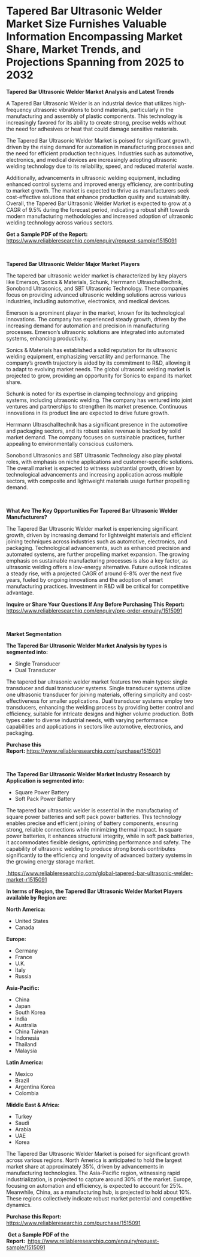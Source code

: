 <p><h1>Tapered Bar Ultrasonic Welder Market Size Furnishes Valuable Information Encompassing Market Share, Market Trends, and Projections Spanning from 2025 to 2032</h1></p><p><strong>Tapered Bar Ultrasonic Welder Market Analysis and Latest Trends</strong></p>
<p><p>A Tapered Bar Ultrasonic Welder is an industrial device that utilizes high-frequency ultrasonic vibrations to bond materials, particularly in the manufacturing and assembly of plastic components. This technology is increasingly favored for its ability to create strong, precise welds without the need for adhesives or heat that could damage sensitive materials.</p><p>The Tapered Bar Ultrasonic Welder Market is poised for significant growth, driven by the rising demand for automation in manufacturing processes and the need for efficient production techniques. Industries such as automotive, electronics, and medical devices are increasingly adopting ultrasonic welding technology due to its reliability, speed, and reduced material waste. </p><p>Additionally, advancements in ultrasonic welding equipment, including enhanced control systems and improved energy efficiency, are contributing to market growth. The market is expected to thrive as manufacturers seek cost-effective solutions that enhance production quality and sustainability. Overall, the Tapered Bar Ultrasonic Welder Market is expected to grow at a CAGR of 9.5% during the forecast period, indicating a robust shift towards modern manufacturing methodologies and increased adoption of ultrasonic welding technology across various sectors.</p></p>
<p><strong>Get a Sample PDF of the Report:&nbsp;</strong> <a href="https://www.reliableresearchiq.com/enquiry/request-sample/1515091?utm_campaign=1087&utm_medium=2&utm_source=Github&utm_content=ia&utm_term=16042025&utm_id=tapered-bar-ultrasonic-welder">https://www.reliableresearchiq.com/enquiry/request-sample/1515091</a></p>
<p>&nbsp;</p>
<p><strong>Tapered Bar Ultrasonic Welder Major Market Players</strong></p>
<p><p>The tapered bar ultrasonic welder market is characterized by key players like Emerson, Sonics & Materials, Schunk, Herrmann Ultraschalltechnik, Sonobond Ultrasonics, and SBT Ultrasonic Technology. These companies focus on providing advanced ultrasonic welding solutions across various industries, including automotive, electronics, and medical devices.</p><p>Emerson is a prominent player in the market, known for its technological innovations. The company has experienced steady growth, driven by the increasing demand for automation and precision in manufacturing processes. Emerson’s ultrasonic solutions are integrated into automated systems, enhancing productivity.</p><p>Sonics & Materials has established a solid reputation for its ultrasonic welding equipment, emphasizing versatility and performance. The company’s growth trajectory is aided by its commitment to R&D, allowing it to adapt to evolving market needs. The global ultrasonic welding market is projected to grow, providing an opportunity for Sonics to expand its market share.</p><p>Schunk is noted for its expertise in clamping technology and gripping systems, including ultrasonic welding. The company has ventured into joint ventures and partnerships to strengthen its market presence. Continuous innovations in its product line are expected to drive future growth.</p><p>Herrmann Ultraschalltechnik has a significant presence in the automotive and packaging sectors, and its robust sales revenue is backed by solid market demand. The company focuses on sustainable practices, further appealing to environmentally conscious customers.</p><p>Sonobond Ultrasonics and SBT Ultrasonic Technology also play pivotal roles, with emphasis on niche applications and customer-specific solutions. The overall market is expected to witness substantial growth, driven by technological advancements and increasing application across multiple sectors, with composite and lightweight materials usage further propelling demand.</p></p>
<p>&nbsp;</p>
<p><strong>What Are The Key Opportunities For Tapered Bar Ultrasonic Welder Manufacturers?</strong></p>
<p><p>The Tapered Bar Ultrasonic Welder market is experiencing significant growth, driven by increasing demand for lightweight materials and efficient joining techniques across industries such as automotive, electronics, and packaging. Technological advancements, such as enhanced precision and automated systems, are further propelling market expansion. The growing emphasis on sustainable manufacturing processes is also a key factor, as ultrasonic welding offers a low-energy alternative. Future outlook indicates a steady rise, with a projected CAGR of around 6-8% over the next five years, fueled by ongoing innovations and the adoption of smart manufacturing practices. Investment in R&D will be critical for competitive advantage.</p></p>
<p><strong>Inquire or Share Your Questions If Any Before Purchasing This Report:</strong> <a href="https://www.reliableresearchiq.com/enquiry/pre-order-enquiry/1515091?utm_campaign=1087&utm_medium=2&utm_source=Github&utm_content=ia&utm_term=16042025&utm_id=tapered-bar-ultrasonic-welder">https://www.reliableresearchiq.com/enquiry/pre-order-enquiry/1515091</a></p>
<p>&nbsp;</p>
<p><strong>Market Segmentation</strong></p>
<p><strong>The Tapered Bar Ultrasonic Welder Market Analysis by types is segmented into:</strong></p>
<p><ul><li>Single Transducer</li><li>Dual Transducer</li></ul></p>
<p><p>The tapered bar ultrasonic welder market features two main types: single transducer and dual transducer systems. Single transducer systems utilize one ultrasonic transducer for joining materials, offering simplicity and cost-effectiveness for smaller applications. Dual transducer systems employ two transducers, enhancing the welding process by providing better control and efficiency, suitable for intricate designs and higher volume production. Both types cater to diverse industrial needs, with varying performance capabilities and applications in sectors like automotive, electronics, and packaging.</p></p>
<p><strong>Purchase this Report:&nbsp;</strong><a href="https://www.reliableresearchiq.com/purchase/1515091?utm_campaign=1087&utm_medium=2&utm_source=Github&utm_content=ia&utm_term=16042025&utm_id=tapered-bar-ultrasonic-welder">https://www.reliableresearchiq.com/purchase/1515091</a></p>
<p>&nbsp;</p>
<p><strong>The Tapered Bar Ultrasonic Welder Market Industry Research by Application is segmented into:</strong></p>
<p><ul><li>Square Power Battery</li><li>Soft Pack Power Battery</li></ul></p>
<p><p>The tapered bar ultrasonic welder is essential in the manufacturing of square power batteries and soft pack power batteries. This technology enables precise and efficient joining of battery components, ensuring strong, reliable connections while minimizing thermal impact. In square power batteries, it enhances structural integrity, while in soft pack batteries, it accommodates flexible designs, optimizing performance and safety. The capability of ultrasonic welding to produce strong bonds contributes significantly to the efficiency and longevity of advanced battery systems in the growing energy storage market.</p></p>
<p><a href="https://www.reliableresearchiq.com/global-tapered-bar-ultrasonic-welder-market-r1515091?utm_campaign=1087&utm_medium=2&utm_source=Github&utm_content=ia&utm_term=16042025&utm_id=tapered-bar-ultrasonic-welder">&nbsp;https://www.reliableresearchiq.com/global-tapered-bar-ultrasonic-welder-market-r1515091</a></p>
<p><strong>In terms of Region, the Tapered Bar Ultrasonic Welder Market Players available by Region are:</strong></p>
<p>
    <p> <strong> North America: </strong>
        <ul>
            <li>United States</li>
            <li>Canada</li>
        </ul>
        </p> 
    <p> <strong> Europe: </strong>
        <ul>
            <li>Germany</li>
            <li>France</li>
            <li>U.K.</li>
            <li>Italy</li>
            <li>Russia</li>
        </ul>
        </p> 
    <p> <strong> Asia-Pacific: </strong>
        <ul>
            <li>China</li>
            <li>Japan</li>
            <li>South Korea</li>
            <li>India</li>
            <li>Australia</li>
            <li>China Taiwan</li>
            <li>Indonesia</li>
            <li>Thailand</li>
            <li>Malaysia</li>
        </ul>
        </p> 
    <p> <strong> Latin America: </strong>
        <ul>
            <li>Mexico</li>
            <li>Brazil</li>
            <li>Argentina Korea</li>
            <li>Colombia</li>
        </ul>
        </p> 
    <p> <strong> Middle East & Africa: </strong>
        <ul>
            <li>Turkey</li>
            <li>Saudi</li>
            <li>Arabia</li>
            <li>UAE</li>
            <li>Korea</li>
        </ul>
    </p>
    </p>
<p><p>The Tapered Bar Ultrasonic Welder Market is poised for significant growth across various regions. North America is anticipated to hold the largest market share at approximately 35%, driven by advancements in manufacturing technologies. The Asia-Pacific region, witnessing rapid industrialization, is projected to capture around 30% of the market. Europe, focusing on automation and efficiency, is expected to account for 25%. Meanwhile, China, as a manufacturing hub, is projected to hold about 10%. These regions collectively indicate robust market potential and competitive dynamics.</p></p>
<p><strong>Purchase this Report: </strong><a href="https://www.reliableresearchiq.com/purchase/1515091?utm_campaign=1087&utm_medium=2&utm_source=Github&utm_content=ia&utm_term=16042025&utm_id=tapered-bar-ultrasonic-welder">https://www.reliableresearchiq.com/purchase/1515091</a></p>
<p>&nbsp;<strong>Get a Sample PDF of the Report:&nbsp;&nbsp;</strong><a href="https://www.reliableresearchiq.com/enquiry/request-sample/1515091?utm_campaign=1087&utm_medium=2&utm_source=Github&utm_content=ia&utm_term=16042025&utm_id=tapered-bar-ultrasonic-welder">https://www.reliableresearchiq.com/enquiry/request-sample/1515091</a></p>
<p><strong></strong></p>
<p><p></p><p></p><p></p></p>
